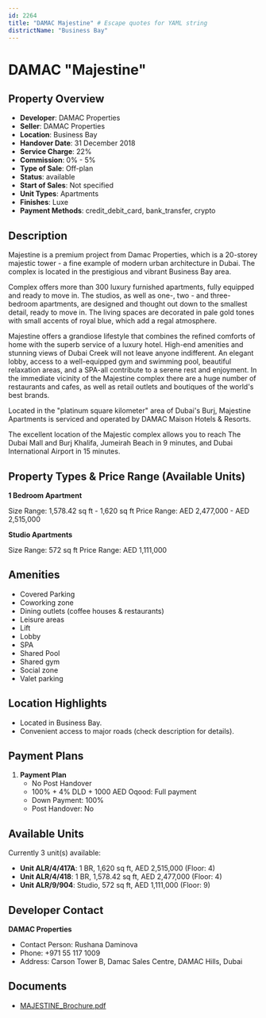 ```yaml
---
id: 2264
title: "DAMAC Majestine" # Escape quotes for YAML string
districtName: "Business Bay"
---
```


# DAMAC "Majestine"

## Property Overview
- **Developer**: DAMAC Properties
- **Seller**: DAMAC Properties
- **Location**: Business Bay
- **Handover Date**: 31 December 2018
- **Service Charge**: 22%
- **Commission**: 0% - 5%
- **Type of Sale**: Off-plan
- **Status**: available
- **Start of Sales**: Not specified
- **Unit Types**: Apartments
- **Finishes**: Luxe
- **Payment Methods**: credit_debit_card, bank_transfer, crypto

## Description
Majestine is a premium project from Damac Properties, which is a 20-storey majestic tower - a fine example of modern urban architecture in Dubai. The complex is located in the prestigious and vibrant Business Bay area.

Complex offers more than 300 luxury furnished apartments, fully equipped and ready to move in. The studios, as well as one-, two - and three-bedroom apartments, are designed and thought out down to the smallest detail, ready to move in. The living spaces are decorated in pale gold tones with small accents of royal blue, which add a regal atmosphere. 

Majestine offers a grandiose lifestyle that combines the refined comforts of home with the superb service of a luxury hotel. High-end amenities and stunning views of Dubai Creek will not leave anyone indifferent. An elegant lobby, access to a well-equipped gym and swimming pool, beautiful relaxation areas, and a SPA-all contribute to a serene rest and enjoyment. In the immediate vicinity of the Majestine complex there are a huge number of restaurants and cafes, as well as retail outlets and boutiques of the world's best brands. 

Located in the "platinum square kilometer" area of Dubai's Burj, Majestine Apartments is serviced and operated by DAMAC Maison Hotels & Resorts.

The excellent location of the Majestic complex allows you to reach The Dubai Mall and Burj Khalifa, Jumeirah Beach in 9 minutes, and Dubai International Airport in 15 minutes.

## Property Types & Price Range (Available Units)
**1 Bedroom Apartment**

Size Range: 1,578.42 sq ft - 1,620 sq ft
Price Range: AED 2,477,000 - AED 2,515,000

**Studio Apartments**

Size Range: 572 sq ft
Price Range: AED 1,111,000

## Amenities
- Covered Parking
- Coworking zone
- Dining outlets  (coffee houses & restaurants)
- Leisure areas
- Lift
- Lobby
- SPA
- Shared Pool
- Shared gym
- Social zone
- Valet parking

## Location Highlights
- Located in Business Bay.
- Convenient access to major roads (check description for details).

## Payment Plans
1. **Payment Plan**
   - No Post Handover
   - 100% + 4% DLD + 1000 AED Oqood: Full payment
   - Down Payment: 100%
   - Post Handover: No

## Available Units
Currently 3 unit(s) available:
- **Unit ALR/4/417A**: 1 BR, 1,620 sq ft, AED 2,515,000 (Floor: 4)
- **Unit ALR/4/418**: 1 BR, 1,578.42 sq ft, AED 2,477,000 (Floor: 4)
- **Unit ALR/9/904**: Studio, 572 sq ft, AED 1,111,000 (Floor: 9)

## Developer Contact
**DAMAC Properties**
- Contact Person: Rushana Daminova
- Phone: +971 55 117 1009
- Address: Carson Tower B, Damac Sales Centre, DAMAC Hills, Dubai

## Documents
- [MAJESTINE_Brochure.pdf](https://cdn.geniemap.net/2024/06/24/sRHgnFEPh3daZCuPh0ATV2zyN1hQZjrlSjrnsDgF.pdf)

